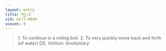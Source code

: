 ```yaml
---
layout: entry
title: གདུ་√2
vid: Hill:0849
vcount: 0
---
```

> 1\. To continue in a rolling boil\. 2\. To very quickly move back and forth (of water) DS\.
> Volition: _Involuntary_


